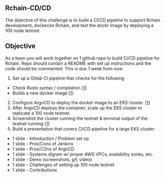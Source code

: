 ## Rchain-CD/CD

The objective of this challenge is to build a CI/CD pipeline to support Rchain development, dockerize Rchain, and test the dockr image by deploying a 100 node testnet. 

## Objective
As a team you will work together on 1 github repo to build CI/CD pipeline for Rchain. Repo should contain a README with set up instructions and the code should be commented.  This is due 1 week from now.

1. Set up a Gitlab CI pipeline that checks for the following
  * Check Rusts syntax / compliation [[1]](https://medium.com/astraol/optimizing-ci-cd-pipeline-for-rust-projects-gitlab-docker-98df64ae3bc4)
  * Builds a new docker image [[1]](https://medium.com/@gustavo.guss/jenkins-building-docker-image-and-sending-to-registry-64b84ea45ee9)
2. Configure ArgoCD to deploy the docker image to an EKS cluster. [[1]](https://levelup.gitconnected.com/gitops-in-kubernetes-with-gitlab-ci-and-argocd-9e20b5d3b55b)
3. After ArgoCD deploys the container, scale up the EKS cluster to replicate a 100 node testnet. 
4. Screenshot the cluster running the testnet & terminal output of the testnet running [[1]](https://www.jeffgeerling.com/blog/2020/10000-kubernetes-pods-10000-subscribers)
5. Build a presentation that covers CI/CD pipeline for a large EKS cluster.
  * 1 slide - Introduction / Problem set up
  * 1 slide - Pros/Cons of Jenkins 
  * 1 slide - Pros/COns of ArgoCD 
  * 1 slide - Systems digram w/ proper AWS VPCs, avalability zones, etc.
  * 1 slide - Demo (screenshots, gif, video)
  * 1 slide - Challenges of setting up 100 node testnet
  * 1 slide - Contributions

